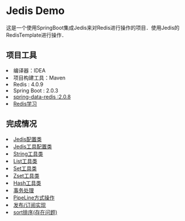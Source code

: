 <h1>Jedis Demo</h1>
这是一个使用SpringBoot集成Jedis来对Redis进行操作的项目．使用Jedis的RedisTemplate进行操作．

<h2>项目工具</h2>
<li>
    编译器：IDEA
</li>
<li>
    项目构建工具：Maven
</li>
<li>
    Redis : 4.0.9
</li>
<li>
    Spring Boot : 2.0.3
</li>
<li>
    <a  href="https://docs.spring.io/spring-data/redis/docs/current/api/org/springframework/data/redis/core/package-summary.html">spring-data-redis :2.0.8</a>
    
</li>
<li>
    <a href="http://www.redis.cn/">Redis学习</a>
</li>

<h2>完成情况</h2>
<li><a href="https://github.com/Mrlgj/JedisDemo/blob/master/Redis/src/main/java/com/config/RedisConfig.java">Jedis配置类</a></li>
<li><a href="https://github.com/Mrlgj/JedisDemo/blob/master/Redis/src/main/java/com/config/RedisUtilsConfig.java">Jedis工具配置类</a></li>
<li><a href="https://github.com/Mrlgj/JedisDemo/blob/master/Redis/src/main/java/com/Utils/RedisStringsUtil.java">String工具类</a></li>
<li><a href="https://github.com/Mrlgj/JedisDemo/blob/master/Redis/src/main/java/com/Utils/RedisListUtil.java">List工具类</a></li>
<li><a href="https://github.com/Mrlgj/JedisDemo/blob/master/Redis/src/main/java/com/Utils/RedisSetUtil.java">Set工具类</a></li>
<li><a href="https://github.com/Mrlgj/JedisDemo/blob/master/Redis/src/main/java/com/Utils/RedisZsetUtil.java">Zset工具类</a></li>
<li><a href="https://github.com/Mrlgj/JedisDemo/blob/master/Redis/src/main/java/com/Utils/RedisHashUtil.java">Hash工具类</a></li>
<li><a href="https://github.com/Mrlgj/JedisDemo/blob/master/Redis/src/main/java/com/redis/TransactionDemo.java">事务处理</a></li>
<li><a href="https://github.com/Mrlgj/JedisDemo/blob/master/Redis/src/main/java/com/redis/PipeLineDemo.java">PipeLine方式操作</a></li>
<li><a href="https://github.com/Mrlgj/JedisDemo/blob/master/Redis/src/main/java/com/redis/pubsub">发布/订阅实现</a></li>
<li><a href="https://github.com/Mrlgj/JedisDemo/blob/master/Redis/src/main/java/com/redis/sort">sort排序(存在问题)</a></li>
